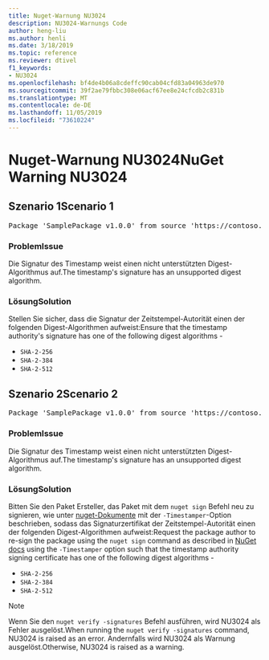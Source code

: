 ```yaml
---
title: Nuget-Warnung NU3024
description: NU3024-Warnungs Code
author: heng-liu
ms.author: henli
ms.date: 3/18/2019
ms.topic: reference
ms.reviewer: dtivel
f1_keywords:
- NU3024
ms.openlocfilehash: bf4de4b06a8cdeffc90cab04cfd83a04963de970
ms.sourcegitcommit: 39f2ae79fbbc308e06acf67ee8e24cfcdb2c831b
ms.translationtype: MT
ms.contentlocale: de-DE
ms.lasthandoff: 11/05/2019
ms.locfileid: "73610224"
---
```

# <a name="nuget-warning-nu3024"></a><span data-ttu-id="1ecca-103">Nuget-Warnung NU3024</span><span class="sxs-lookup"><span data-stu-id="1ecca-103">NuGet Warning NU3024</span></span>

## <a name="scenario-1"></a><span data-ttu-id="1ecca-104">Szenario 1</span><span class="sxs-lookup"><span data-stu-id="1ecca-104">Scenario 1</span></span>

<pre>Package 'SamplePackage v1.0.0' from source 'https://contoso.com/index.json': The timestamp signature has an unsupported digest algorithm. The following algorithms are supported: : SHA-2-256, SHA-2-384, SHA-2-512.</pre>

### <a name="issue"></a><span data-ttu-id="1ecca-105">Problem</span><span class="sxs-lookup"><span data-stu-id="1ecca-105">Issue</span></span>

<span data-ttu-id="1ecca-106">Die Signatur des Timestamp weist einen nicht unterstützten Digest-Algorithmus auf.</span><span class="sxs-lookup"><span data-stu-id="1ecca-106">The timestamp's signature has an unsupported digest algorithm.</span></span>


### <a name="solution"></a><span data-ttu-id="1ecca-107">Lösung</span><span class="sxs-lookup"><span data-stu-id="1ecca-107">Solution</span></span>

<span data-ttu-id="1ecca-108">Stellen Sie sicher, dass die Signatur der Zeitstempel-Autorität einen der folgenden Digest-Algorithmen aufweist:</span><span class="sxs-lookup"><span data-stu-id="1ecca-108">Ensure that the timestamp authority's signature has one of the following digest algorithms -</span></span> 
* `SHA-2-256`
* `SHA-2-384`
* `SHA-2-512`



## <a name="scenario-2"></a><span data-ttu-id="1ecca-109">Szenario 2</span><span class="sxs-lookup"><span data-stu-id="1ecca-109">Scenario 2</span></span>

<pre>Package 'SamplePackage v1.0.0' from source 'https://contoso.com/index.json': The primary signature's timestamp signature has an unsupported digest algorithm.</pre>

### <a name="issue"></a><span data-ttu-id="1ecca-110">Problem</span><span class="sxs-lookup"><span data-stu-id="1ecca-110">Issue</span></span>

<span data-ttu-id="1ecca-111">Die Signatur des Timestamp weist einen nicht unterstützten Digest-Algorithmus auf.</span><span class="sxs-lookup"><span data-stu-id="1ecca-111">The timestamp's signature has an unsupported digest algorithm.</span></span>


### <a name="solution"></a><span data-ttu-id="1ecca-112">Lösung</span><span class="sxs-lookup"><span data-stu-id="1ecca-112">Solution</span></span>

<span data-ttu-id="1ecca-113">Bitten Sie den Paket Ersteller, das Paket mit dem `nuget sign` Befehl neu zu signieren, wie unter [nuget-Dokumente](https://docs.microsoft.com/nuget/create-packages/sign-a-package) mit der `-Timestamper`-Option beschrieben, sodass das Signaturzertifikat der Zeitstempel-Autorität einen der folgenden Digest-Algorithmen aufweist:</span><span class="sxs-lookup"><span data-stu-id="1ecca-113">Request the package author to re-sign the package using the `nuget sign` command as described in [NuGet docs](https://docs.microsoft.com/nuget/create-packages/sign-a-package) using the `-Timestamper` option such that the timestamp authority signing certificate has one of the following digest algorithms -</span></span>
* `SHA-2-256`
* `SHA-2-384`
* `SHA-2-512`


> [!Note]
> <span data-ttu-id="1ecca-114">Wenn Sie den `nuget verify -signatures` Befehl ausführen, wird NU3024 als Fehler ausgelöst.</span><span class="sxs-lookup"><span data-stu-id="1ecca-114">When running the `nuget verify -signatures` command, NU3024 is raised as an error.</span></span> <span data-ttu-id="1ecca-115">Andernfalls wird NU3024 als Warnung ausgelöst.</span><span class="sxs-lookup"><span data-stu-id="1ecca-115">Otherwise, NU3024 is raised as a warning.</span></span>